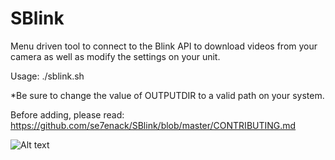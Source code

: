 # SBlink
Menu driven tool to connect to the Blink API to download videos from your camera as well as modify the settings on your unit.

Usage:
./sblink.sh

*Be sure to change the value of OUTPUTDIR to a valid path on your system.


Before adding, please read: https://github.com/se7enack/SBlink/blob/master/CONTRIBUTING.md



![Alt text](https://github.com/se7enack/SBlink/blob/master/ScreenShot.png?raw=true "SBlink Screenshot")

